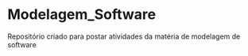 # Modelagem_Software
Repositório criado para postar atividades da matéria de modelagem de software


